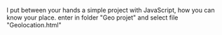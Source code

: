I put between your hands a simple project with JavaScript, how you can know your place.
enter in folder "Geo projet" and select file "Geolocation.html"
